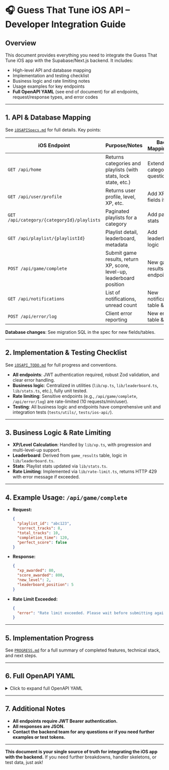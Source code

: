 # 🎧 Guess That Tune iOS API – Developer Integration Guide

## Overview

This document provides everything you need to integrate the Guess That Tune iOS app with the Supabase/Next.js backend. It includes:

- High-level API and database mapping
- Implementation and testing checklist
- Business logic and rate limiting notes
- Usage examples for key endpoints
- **Full OpenAPI YAML** (see end of document) for all endpoints, request/response types, and error codes

---

## 1. API & Database Mapping

See [`iOSAPISpecs.md`](iOSAPISpecs.md) for full details. Key points:

| iOS Endpoint                              | Purpose/Notes                                                                 | Backend Mapping/Action                |
|-------------------------------------------|-------------------------------------------------------------------------------|---------------------------------------|
| `GET /api/home`                          | Returns categories and playlists (with stats, lock state, etc.)               | Extend categories & question sets     |
| `GET /api/user/profile`                   | Returns user profile, level, XP, etc.                                         | Add XP/level fields if needed         |
| `GET /api/category/{categoryId}/playlists`| Paginated playlists for a category                                            | Add pagination, stats                 |
| `GET /api/playlist/{playlistId}`          | Playlist detail, leaderboard, metadata                                        | Add leaderboard logic                 |
| `POST /api/game/complete`                 | Submit game results, return XP, score, level-up, leaderboard position         | New game results table & endpoint     |
| `GET /api/notifications`                  | List of notifications, unread count                                           | New notifications table & endpoint    |
| `POST /api/error/log`                     | Client error reporting                                                        | New error logs table & endpoint       |

**Database changes**: See migration SQL in the spec for new fields/tables.

---

## 2. Implementation & Testing Checklist

See [`iOSAPI_TODO.md`](iOSAPI_TODO.md) for full progress and conventions.

- **All endpoints**: JWT authentication required, robust Zod validation, and clear error handling.
- **Business logic**: Centralized in utilities (`lib/xp.ts`, `lib/leaderboard.ts`, `lib/stats.ts`, etc.), fully unit tested.
- **Rate limiting**: Sensitive endpoints (e.g., `/api/game/complete`, `/api/error/log`) are rate-limited (10 requests/min/user).
- **Testing**: All business logic and endpoints have comprehensive unit and integration tests (`tests/utils/`, `tests/ios-api/`).

---

## 3. Business Logic & Rate Limiting

- **XP/Level Calculation**: Handled by `lib/xp.ts`, with progression and multi-level-up support.
- **Leaderboard**: Derived from `game_results` table, logic in `lib/leaderboard.ts`.
- **Stats**: Playlist stats updated via `lib/stats.ts`.
- **Rate Limiting**: Implemented via `lib/rate-limit.ts`, returns HTTP 429 with error message if exceeded.

---

## 4. Example Usage: `/api/game/complete`

- **Request:**
  ```json
  {
    "playlist_id": "abc123",
    "correct_tracks": 8,
    "total_tracks": 10,
    "completion_time": 120,
    "perfect_score": false
  }
  ```
- **Response:**
  ```json
  {
    "xp_awarded": 80,
    "score_awarded": 800,
    "new_level": 2,
    "leaderboard_position": 5
  }
  ```
- **Rate Limit Exceeded:**
  ```json
  {
    "error": "Rate limit exceeded. Please wait before submitting again."
  }
  ```

---

## 5. Implementation Progress

See [`PROGRESS.md`](PROGRESS.md) for a full summary of completed features, technical stack, and next steps.

---

## 6. Full OpenAPI YAML

<details>
<summary>Click to expand full OpenAPI YAML</summary>

```yaml
openapi: 3.1.0
info:
  title: Guess That Tune iOS API
  version: 1.0.0
  description: API for Guess That Tune iOS app, mapped to Supabase/Next.js backend.

servers:
  - url: https://your-api-domain.com/api

tags:
  - name: Home
  - name: User
  - name: Category
  - name: Playlist
  - name: Game
  - name: Notifications
  - name: ErrorLog

paths:
  /home:
    get:
      tags: [Home]
      summary: Get home data (categories and playlists)
      security:
        - bearerAuth: []
      responses:
        '200':
          description: Home data
          content:
            application/json:
              schema:
                $ref: '#/components/schemas/HomeResponse'

  /user/profile:
    get:
      tags: [User]
      summary: Get user profile
      security:
        - bearerAuth: []
      responses:
        '200':
          description: User profile
          content:
            application/json:
              schema:
                $ref: '#/components/schemas/UserProfile'

  /category/{categoryId}/playlists:
    get:
      tags: [Category]
      summary: Get playlists for a category
      security:
        - bearerAuth: []
      parameters:
        - name: categoryId
          in: path
          required: true
          schema:
            type: string
        - name: page
          in: query
          schema:
            type: integer
            default: 1
        - name: pageSize
          in: query
          schema:
            type: integer
            default: 20
      responses:
        '200':
          description: Paginated playlists
          content:
            application/json:
              schema:
                $ref: '#/components/schemas/PlaylistListResponse'

  /playlist/{playlistId}:
    get:
      tags: [Playlist]
      summary: Get playlist details and leaderboard
      security:
        - bearerAuth: []
      parameters:
        - name: playlistId
          in: path
          required: true
          schema:
            type: string
      responses:
        '200':
          description: Playlist details
          content:
            application/json:
              schema:
                $ref: '#/components/schemas/PlaylistDetailResponse'

  /game/complete:
    post:
      tags: [Game]
      summary: Submit game results (rate limited: 10 requests per minute per user)
      security:
        - bearerAuth: []
      requestBody:
        required: true
        content:
          application/json:
            schema:
              $ref: '#/components/schemas/GameCompleteRequest'
            examples:
              typical:
                summary: Typical game completion request
                value:
                  playlist_id: "abc123"
                  correct_tracks: 8
                  total_tracks: 10
                  completion_time: 120
                  perfect_score: false
      responses:
        '200':
          description: Game completion result
          content:
            application/json:
              schema:
                $ref: '#/components/schemas/GameCompleteResponse'
              examples:
                typical:
                  summary: Typical game completion response
                  value:
                    xp_awarded: 80
                    score_awarded: 800
                    new_level: 2
                    leaderboard_position: 5
        '429':
          description: Too many requests (rate limit exceeded)
          content:
            application/json:
              schema:
                type: object
                properties:
                  error:
                    type: string
              examples:
                rateLimit:
                  summary: Rate limit exceeded response
                  value:
                    error: Rate limit exceeded. Please wait before submitting again.

  /notifications:
    get:
      tags: [Notifications]
      summary: Get user notifications
      security:
        - bearerAuth: []
      responses:
        '200':
          description: Notifications list
          content:
            application/json:
              schema:
                $ref: '#/components/schemas/NotificationsResponse'

  /error/log:
    post:
      tags: [ErrorLog]
      summary: Log a client error
      security:
        - bearerAuth: []
      requestBody:
        required: true
        content:
          application/json:
            schema:
              $ref: '#/components/schemas/ErrorLogRequest'
      responses:
        '204':
          description: Error logged

components:
  securitySchemes:
    bearerAuth:
      type: http
      scheme: bearer
      bearerFormat: JWT

  schemas:
    HomeResponse:
      type: object
      properties:
        categories:
          type: array
          items:
            $ref: '#/components/schemas/Category'
        playlists:
          type: array
          items:
            $ref: '#/components/schemas/Playlist'

    Category:
      type: object
      properties:
        id:
          type: string
        name:
          type: string
        icon:
          type: string

    Playlist:
      type: object
      properties:
        id:
          type: string
        name:
          type: string
        icon:
          type: string
        state:
          type: string
          enum: [NEW, TRENDING, LOCKED, NORMAL]
        required_level:
          type: integer
        unique_players:
          type: integer
        total_plays:
          type: integer

    UserProfile:
      type: object
      properties:
        id:
          type: string
        username:
          type: string
        avatar_url:
          type: string
        level:
          type: integer
        experience:
          type: integer
        total_score:
          type: integer

    PlaylistListResponse:
      type: object
      properties:
        playlists:
          type: array
          items:
            $ref: '#/components/schemas/Playlist'
        page:
          type: integer
        pageSize:
          type: integer
        total:
          type: integer

    PlaylistDetailResponse:
      type: object
      properties:
        playlist:
          $ref: '#/components/schemas/Playlist'
        leaderboard:
          type: array
          items:
            $ref: '#/components/schemas/LeaderboardEntry'

    LeaderboardEntry:
      type: object
      properties:
        user_id:
          type: string
        username:
          type: string
        score:
          type: integer
        rank:
          type: integer

    GameCompleteRequest:
      type: object
      required: [playlist_id, correct_tracks, total_tracks, completion_time, perfect_score]
      properties:
        playlist_id:
          type: string
        correct_tracks:
          type: integer
        total_tracks:
          type: integer
        completion_time:
          type: integer
        perfect_score:
          type: boolean

    GameCompleteResponse:
      type: object
      properties:
        xp_awarded:
          type: integer
        score_awarded:
          type: integer
        new_level:
          type: integer
        leaderboard_position:
          type: integer

    NotificationsResponse:
      type: object
      properties:
        notifications:
          type: array
          items:
            $ref: '#/components/schemas/Notification'
        unread_count:
          type: integer

    Notification:
      type: object
      properties:
        id:
          type: string
        type:
          type: string
        title:
          type: string
        message:
          type: string
        created_at:
          type: string
          format: date-time
        is_read:
          type: boolean
        data:
          type: object

    ErrorLogRequest:
      type: object
      required: [error_type, error_message, device_info]
      properties:
        error_type:
          type: string
        playlist_id:
          type: string
        error_message:
          type: string
        device_info:
          type: object 
```
</details>

---

## 7. Additional Notes

- **All endpoints require JWT Bearer authentication.**
- **All responses are JSON.**
- **Contact the backend team for any questions or if you need further examples or test tokens.**

---

**This document is your single source of truth for integrating the iOS app with the backend.** If you need further breakdowns, handler skeletons, or test data, just ask! 